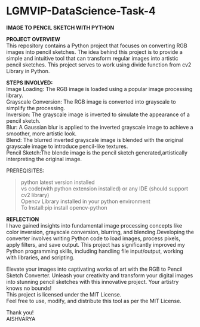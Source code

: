# **LGMVIP-DataScience-Task-4**
**IMAGE TO PENCIL SKETCH WITH PYTHON**


**PROJECT OVERVIEW**  
This repository contains a Python project that focuses on converting RGB images into pencil sketches. The idea behind this project is to provide a simple and intuitive tool that can transform regular images into artistic pencil sketches.
This project serves to work using divide function from cv2 Library in Python.


**STEPS INVOLVED:**  
Image Loading: The RGB image is loaded using a popular image processing library.  
Grayscale Conversion: The RGB image is converted into grayscale to simplify the processing.  
Inversion: The grayscale image is inverted to simulate the appearance of a pencil sketch.  
Blur: A Gaussian blur is applied to the inverted grayscale image to achieve a smoother, more artistic look.  
Blend: The blurred inverted grayscale image is blended with the original grayscale image to introduce pencil-like textures.  
Pencil Sketch:The blende image is the pencil sketch generated,artistically interpreting the original image.  


PREREQISITES:
>python latest version installed  
>vs code(with python extension installed) or any IDE (should support cv2 library)  
>Opencv Library installed in your python environment  
To Install:pip install opencv-python



**REFLECTION**  
I have gained insights into fundamental image processing concepts like color inversion, grayscale conversion, blurring, and blending.Developing the converter involves writing Python code to load images, process pixels, apply filters, and save output. This project has significantly improved my Python programming skills, including handling file input/output, working with libraries, and scripting.


Elevate your images into captivating works of art with the RGB to Pencil Sketch Converter. Unleash your creativity and transform your digital images into stunning pencil sketches with this innovative project. Your artistry knows no bounds!  
This project is licensed under the MIT License.  
Feel free to use, modify, and distribute this tool as per the MIT License.  


Thank you!  
AISHVARYA



